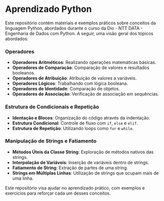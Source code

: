 # Aprendizado Python 

Este repositório contém materiais e exemplos práticos sobre conceitos da linguagem Python, abordados durante o curso da Dio - NTT DATA - Engenharia de Dados com Python. A seguir, uma visão geral dos tópicos abordados:

### Operadores
- **Operadores Aritméticos**: Realizando operações matemáticas básicas.
- **Operadores de Comparação**: Comparação de valores e resultados booleanos.
- **Operadores de Atribuição**: Atribuição de valores a variáveis.
- **Operadores Lógicos**: Trabalhando com lógica booleana.
- **Operadores de Identidade**: Comparação de objetos.
- **Operadores de Associação**: Verificação de associação em sequências.

### Estrutura de Condicionais e Repetição
- **Identação e Blocos**: Organização do código através da indentação.
- **Estrutura Condicional**: Controle de fluxo com `if`, `else` e `elif`.
- **Estrutura de Repetição**: Utilizando loops como `for` e `while`.

### Manipulação de Strings e Fatiamento
- **Métodos Úteis da Classe String**: Exploração de métodos nativos das strings.
- **Interpolação de Variáveis**: Inserção de variáveis dentro de strings.
- **Fatiamento de String**: Extração de partes de uma string.
- **Strings em Múltiplas Linhas**: Utilização de strings que ocupam mais de uma linha.

Este repositório visa ajudar no aprendizado prático, com exemplos e exercícios para reforçar cada um desses conceitos.
